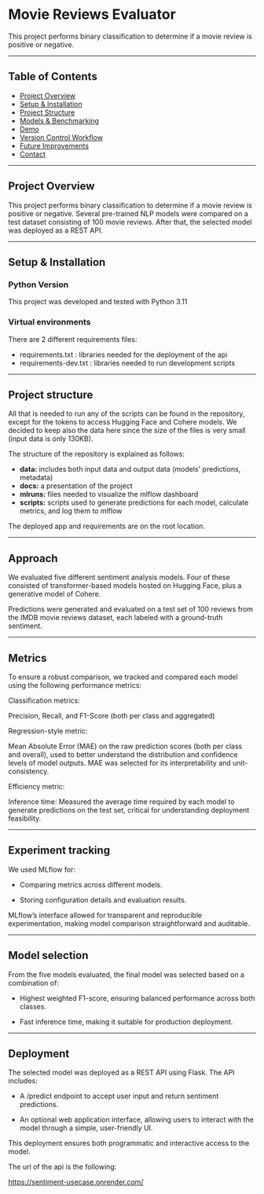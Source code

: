 # Movie Reviews Evaluator

This project performs binary classification to determine if a movie review is positive or negative. 

---

## Table of Contents
- [Project Overview](#project-overview)
- [Setup & Installation](#setup--installation)
- [Project Structure](#project-structure)
- [Models & Benchmarking](#models--benchmarking)
- [Demo](#demo)
- [Version Control Workflow](#version-control-workflow)
- [Future Improvements](#future-improvements)
- [Contact](#contact)

---

## Project Overview

This project performs binary classification to determine if a movie review is positive or negative. Several pre-trained NLP models were compared on a test dataset consisting of 100 movie reviews. After that, the selected model was deployed as a REST API.

---

## Setup & Installation

### Python Version
This project was developed and tested with Python 3.11

### Virtual environments
There are 2 different requirements files: 

* requirements.txt : libraries needed for the deployment of the api
* requirements-dev.txt : libraries needed to run development scripts

---

## Project structure

All that is needed to run any of the scripts can be found in the repository, except for the tokens to access Hugging Face and Cohere models. We decided to keep also the data here since the size of the files is very small (input data is only 130KB).

The structure of the repository is explained as follows:

* **data:** includes both input data and output data (models' predictions, metadata)
* **docs:** a presentation of the project
* **mlruns:** files needed to visualize the mlflow dashboard
* **scripts:** scripts used to generate predictions for each model, calculate metrics, and log them to mlflow

The deployed app and requirements are on the root location.

---

## Approach

We evaluated five different sentiment analysis models. Four of these consisted of transformer-based models hosted on Hugging Face, plus a generative model of Cohere.

Predictions were generated and evaluated on a test set of 100 reviews from the IMDB movie reviews dataset, each labeled with a ground-truth sentiment.

---

## Metrics

To ensure a robust comparison, we tracked and compared each model using the following performance metrics:

Classification metrics:

Precision, Recall, and F1-Score (both per class and aggregated)

Regression-style metric:

Mean Absolute Error (MAE) on the raw prediction scores (both per class and overall), used to better understand the distribution and confidence levels of model outputs. MAE was selected for its interpretability and unit-consistency.

Efficiency metric:

Inference time: Measured the average time required by each model to generate predictions on the test set, critical for understanding deployment feasibility.



---

## Experiment tracking

We used MLflow for:

* Comparing metrics across different models.

* Storing configuration details and evaluation results.

MLflow’s interface allowed for transparent and reproducible experimentation, making model comparison straightforward and auditable.

---

## Model selection

From the five models evaluated, the final model was selected based on a combination of:

* Highest weighted F1-score, ensuring balanced performance across both classes.

* Fast inference time, making it suitable for production deployment.

---

## Deployment

The selected model was deployed as a REST API using Flask. The API includes:

 * A /predict endpoint to accept user input and return sentiment predictions.

 * An optional web application interface, allowing users to interact with the model through a simple, user-friendly UI.

This deployment ensures both programmatic and interactive access to the model.

The url of the api is the following:

https://sentiment-usecase.onrender.com/


